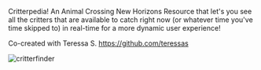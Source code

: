 Critterpedia! An Animal Crossing New Horizons Resource that let's you see all the critters that are available to catch right now (or whatever time you've time skipped to) in real-time for a more dynamic user experience!

Co-created with Teressa S. https://github.com/teressas

![critterfinder](https://user-images.githubusercontent.com/71684040/152605249-e283044b-1f6a-4ef7-ae9c-2f96f4231ab2.PNG)
